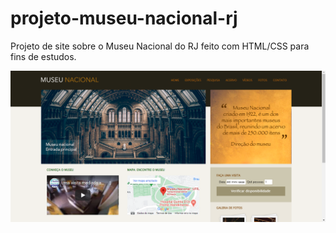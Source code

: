 # projeto-museu-nacional-rj
Projeto de site sobre o Museu Nacional do RJ feito com HTML/CSS para fins de estudos.

![](screenshot.png)
